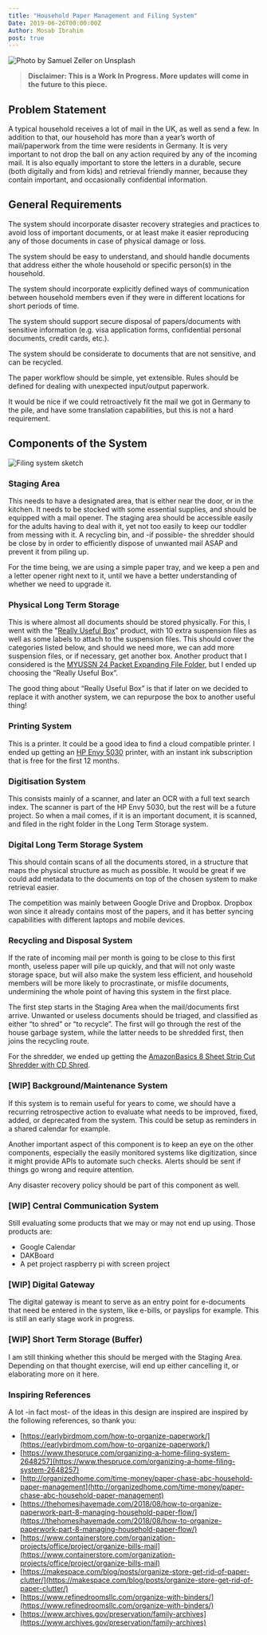 ```yaml
---
title: "Household Paper Management and Filing System"
Date: 2019-06-26T00:00:00Z
Author: Mosab Ibrahim
post: true
---
```


![Photo by Samuel Zeller on Unsplash](/images/filing-system.jpg)

> **Disclaimer: This is a Work In Progress. More updates will come in the future
> to this piece.**

## Problem Statement

A typical household receives a lot of mail in the UK, as well as send a few. In
addition to that, our household has more than a year’s worth of mail/paperwork
from the time were residents in Germany. It is very important to not drop the
ball on any action required by any of the incoming mail. It is also equally
important to store the letters in a durable, secure (both digitally and from
kids) and retrieval friendly manner, because they contain important, and
occasionally confidential information.

## General Requirements

The system should incorporate disaster recovery strategies and practices to
avoid loss of important documents, or at least make it easier reproducing any of
those documents in case of physical damage or loss.

The system should be easy to understand, and should handle documents that
address either the whole household or specific person(s) in the household.

The system should incorporate explicitly defined ways of communication between
household members even if they were in different locations for short periods of
time.

The system should support secure disposal of papers/documents with sensitive
information (e.g. visa application forms, confidential personal documents,
credit cards, etc.).

The system should be considerate to documents that are not sensitive, and can be
recycled.

The paper workflow should be simple, yet extensible. Rules should be defined for
dealing with unexpected input/output paperwork.

It would be nice if we could retroactively fit the mail we got in Germany to the
pile, and have some translation capabilities, but this is not a hard
requirement.

## Components of the System

![Filing system sketch](/images/filing-system-sketch.png)

### Staging Area

This needs to have a designated area, that is either near the door, or in the
kitchen. It needs to be stocked with some essential supplies, and should be
equipped with a mail opener. The staging area should be accessible easily for
the adults having to deal with it, yet not too easily to keep our toddler from
messing with it. A recycling bin, and -if possible- the shredder should be close
by in order to efficiently dispose of unwanted mail ASAP and prevent it from
piling up.

For the time being, we are using a simple paper tray, and we keep a pen and a
letter opener right next to it, until we have a better understanding of whether
we need to upgrade it.

### Physical Long Term Storage

This is where almost all documents should be stored physically. For this, I went
with the "[Really Useful Box](https://www.amazon.co.uk/Really-Useful-Box-24C-10SFCB/dp/B0146PSKZQ/ref=sr_1_9?crid=20JPA1DXEL8FE&keywords=filing+cabinet&qid=1554633129&s=gateway&sprefix=filing+ca%2Caps%2C143&sr=8-9)"
product, with 10 extra suspension files as well as some labels to attach to the
suspension files. This should cover the categories listed below, and should we
need more, we can add more suspension files, or if necessary, get another box.
Another product that I considered is the [MYUSSN 24 Packet Expanding File Folder](https://www.amazon.co.uk/MYEUSSN-Expanding-Business-Document-Accordion/dp/B078MLY1FG/ref=sr_1_10?crid=20JPA1DXEL8FE&keywords=filing+cabinet&qid=1554633129&s=gateway&sprefix=filing+ca%2Caps%2C143&sr=8-10),
but I ended up choosing the “Really Useful Box”.

The good thing about “Really Useful Box” is that if later on we decided to
replace it with another system, we can repurpose the box to another useful
thing!

### Printing System

This is a printer. It could be a good idea to find a cloud compatible printer. I ended up getting an
[HP Envy 5030](https://www.amazon.co.uk/gp/product/B074PMB9C9/) printer, with an instant ink
subscription that is free for the first 12 months.

### Digitisation System

This consists mainly of a scanner, and later an OCR with a full text search
index. The scanner is part of the HP Envy 5030, but the rest will be a future
project. So when a mail comes, if it is an important document, it is scanned,
and filed in the right folder in the Long Term Storage system.

### Digital Long Term Storage System

This should contain scans of all the documents stored, in a structure that maps
the physical structure as much as possible. It would be great if we could add
metadata to the documents on top of the chosen system to make retrieval easier.

The competition was mainly between Google Drive and Dropbox. Dropbox won since
it already contains most of the papers, and it has better syncing capabilities
with different laptops and mobile devices.

### Recycling and Disposal System

If the rate of incoming mail per month is going to be close to this first month,
useless paper will pile up quickly, and that will not only waste storage space,
but will also make the system less efficient, and household members will be more
likely to procrastinate, or misfile documents, undermining the whole point of
having this system in the first place.

The first step starts in the Staging Area when the mail/documents first arrive.
Unwanted or useless documents should be triaged, and classified as either “to
shred” or “to recycle”. The first will go through the rest of the house garbage
system, while the latter needs to be shredded first, then joins the recycling
route.

For the shredder, we ended up getting the [AmazonBasics 8 Sheet Strip Cut Shredder with CD Shred](https://www.amazon.co.uk/AmazonBasics-Sheet-Strip-Shredder-Shred/dp/B01E3R7GWA/ref=sr_1_3?keywords=shredder&qid=1555953188&s=gateway&sr=8-3).

### [WIP] Background/Maintenance System

If this system is to remain useful for years to come, we should have a recurring
retrospective action to evaluate what needs to be improved, fixed, added, or
deprecated from the system. This could be setup as reminders in a shared
calendar for example.

Another important aspect of this component is to keep an eye on the other
components, especially the easily monitored systems like digitization, since it
might provide APIs to automate such checks. Alerts should be sent if things go
wrong and require attention.

Any disaster recovery policy should be part of this component as well.

### [WIP] Central Communication System

Still evaluating some products that we may or may not end up using. Those
products are:

- Google Calendar
- DAKBoard
- A pet project raspberry pi with screen project

### [WIP] Digital Gateway

The digital gateway is meant to serve as an entry point for e-documents that
need be entered in the system, like e-bills, or payslips for example. This is
still an early stage work in progress.

### [WIP] Short Term Storage (Buffer)

I am still thinking whether this should be merged with the Staging Area.
Depending on that thought exercise, will end up either cancelling it, or
elaborating more on it here.

### Inspiring References

A lot -in fact most- of the ideas in this design are inspired are inspired by
the following references, so thank you:

- [https://earlybirdmom.com/how-to-organize-paperwork/](https://earlybirdmom.com/how-to-organize-paperwork/)
- [https://www.thespruce.com/organizing-a-home-filing-system-2648257](https://www.thespruce.com/organizing-a-home-filing-system-2648257)
- [http://organizedhome.com/time-money/paper-chase-abc-household-paper-management](http://organizedhome.com/time-money/paper-chase-abc-household-paper-management)
- [https://thehomesihavemade.com/2018/08/how-to-organize-paperwork-part-8-managing-household-paper-flow/](https://thehomesihavemade.com/2018/08/how-to-organize-paperwork-part-8-managing-household-paper-flow/)
- [https://www.containerstore.com/organization-projects/office/project/organize-bills-mail](https://www.containerstore.com/organization-projects/office/project/organize-bills-mail)
- [https://makespace.com/blog/posts/organize-store-get-rid-of-paper-clutter/](https://makespace.com/blog/posts/organize-store-get-rid-of-paper-clutter/)
- [https://www.refinedroomsllc.com/organize-with-binders/](https://www.refinedroomsllc.com/organize-with-binders/)
- [https://www.archives.gov/preservation/family-archives](https://www.archives.gov/preservation/family-archives)
